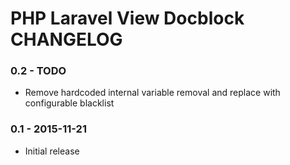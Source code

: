 # PHP Laravel View Docblock CHANGELOG

### 0.2 - TODO
- Remove hardcoded internal variable removal and replace with configurable
  blacklist
  
### 0.1 - 2015-11-21
- Initial release
